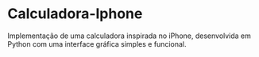 # Calculadora-Iphone
Implementação de uma calculadora inspirada no iPhone, desenvolvida em Python com uma interface gráfica simples e funcional.
